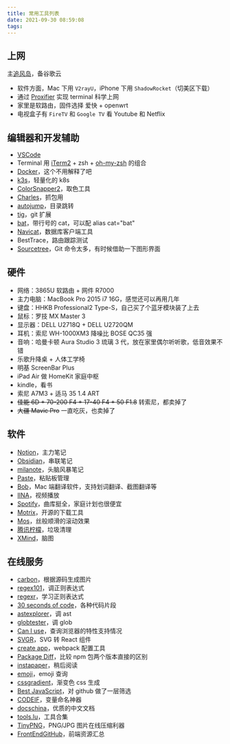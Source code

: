 ```yaml
---
title: 常用工具列表
date: 2021-09-30 08:59:08
tags:
---
```



## 上网

主[追风岛](https://admin.91zfdao.com/auth/register?code=B5pg)，备谷歌云

- 软件方面，Mac 下用 `V2rayU`，iPhone 下用 `ShadowRocket`（切美区下载）
- 通过 [Proxifier](https://www.proxifier.com/) 实现 terminal 科学上网
- 家里是软路由，固件选择 爱快 + openwrt
- 电视盒子有 `FireTV` 和 `Google TV` 看 Youtube 和 Netflix

## 编辑器和开发辅助

- [VSCode](https://code.visualstudio.com/)
- Terminal 用 [iTerm2](https://iterm2.com/) + zsh + [oh-my-zsh](https://ohmyz.sh/) 的组合
- [Docker](https://docker.io/)，这个不用解释了吧
- [k3s](https://k3s.io/)，轻量化的 k8s
- [ColorSnapper2](https://colorsnapper.com/)，取色工具
- [Charles](https://www.charlesproxy.com/)，抓包用
- [autojump](https://github.com/wting/autojump)，目录跳转
- [tig](https://github.com/jonas/tig)，git 扩展
- [bat](https://github.com/sharkdp/bat)，带行号的 cat，可以配 alias cat="bat"
- [Navicat](https://www.navicat.com.cn/)，数据库客户端工具
- BestTrace，路由跟踪测试
- [Sourcetree](https://www.sourcetreeapp.com/)，Git 命令太多，有时候借助一下图形界面

## 硬件

- 网络：3865U 软路由 + 网件 R7000
- 主力电脑：MacBook Pro 2015 i7 16G，感觉还可以再用几年
- 键盘：HHKB Professional2 Type-S，自己买了个蓝牙模块装了上去
- 鼠标：罗技 MX Master 3
- 显示器：DELL U2718Q + DELL U2720QM
- 耳机：索尼 WH-1000XM3 降噪比 BOSE QC35 强
- 音响：哈曼卡顿 Aura Studio 3 琉璃 3 代，放在家里偶尔听听歌，低音效果不错
- 乐歌升降桌 + 人体工学椅
- 明基 ScreenBar Plus
- iPad Air 做 HomeKit 家庭中枢
- kindle，看书
- 索尼 A7M3 + 适马 35 1.4 ART
- ~~佳能 6D + 70-200 F4 + 17-40 F4 + 50 F1.8~~ 转索尼，都卖掉了
- ~~大疆 Mavic Pro~~ 一直吃灰，也卖掉了


## 软件

- [Notion](https://www.notion.so/)，主力笔记
- [Obsidian](https://obsidian.md/)，串联笔记
- [milanote](https://app.milanote.com/)，头脑风暴笔记
- [Paste](https://pasteapp.io/)，粘贴板管理
- [Bob](https://github.com/ripperhe/Bob)，Mac 端翻译软件，支持划词翻译、截图翻译等
- [IINA](https://iina.io/)，视频播放
- [Spotify](https://www.spotify.com/)，曲库挺全，家庭计划也很便宜
- [Motrix](https://motrix.app/)，开源的下载工具
- [Mos](https://github.com/Caldis/Mos)，丝般顺滑的滚动效果
- [腾讯柠檬](https://lemon.qq.com/)，垃圾清理
- [XMind](https://www.xmind.cn/)，脑图

## 在线服务
- [carbon](https://carbon.now.sh/)，根据源码生成图片
- [regex101](https://regex101.com/)，调正则表达式
- [regexr](https://regexr.com/)，学习正则表达式
- [30 seconds of code](https://30secondsofcode.org/)，各种代码片段
- [astexplorer](https://astexplorer.net/)，调 ast
- [globtester](https://globster.xyz/)，调 glob
- [Can I use](https://caniuse.com/)，查询浏览器的特性支持情况
- [SVGR](https://react-svgr.com/)，SVG 转 React 组件
- [create app](https://createapp.dev/webpack/no-library--babel)，webpack 配置工具
- [Package Diff](https://diff.intrinsic.com/)，比较 npm 包两个版本直接的区别
- [instapaper](https://www.instapaper.com/u)，稍后阅读
- [emoji](http://www.webpagefx.com/tools/emoji-cheat-sheet/)，emoji 查询
- [cssgradient](https://cssgradient.io/)，渐变色 css 生成
- [Best JavaScript](https://bestof.js.org/)，对 github 做了一层筛选
- [CODEIF](https://unbug.github.io/codelf/)，变量命名神器
- [docschina](https://docschina.org/)，优质的中文文档
- [tools.lu](https://tool.lu/)，工具合集
- [TinyPNG](https://tinypng.com/)，PNG/JPG 图片在线压缩利器
- [FrontEndGitHub](https://github.com/FrontEndGitHub/FrontEndGitHub)，前端资源汇总


